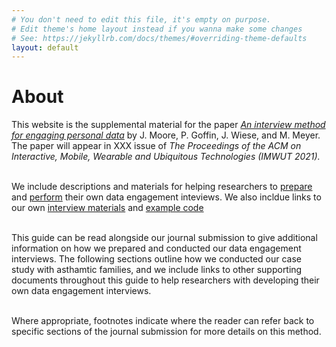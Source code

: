 ```yaml
---
# You don't need to edit this file, it's empty on purpose.
# Edit theme's home layout instead if you wanna make some changes
# See: https://jekyllrb.com/docs/themes/#overriding-theme-defaults
layout: default
---
```


# About

This website is the supplemental material for the paper [_An interview method for engaging personal data_] by J. Moore, P. Goffin, J. Wiese, and M. Meyer. The paper will appear in XXX issue of _The Proceedings of the ACM on Interactive, Mobile, Wearable and Ubiquitous Technologies (IMWUT 2021)._ 
<br>
<br>

We include descriptions and materials for helping researchers to [prepare] and [perform] their own data engagement inteviews.  We also incldue links to our own [interview materials] and [example code]
<br>
<br>

This guide can be read alongside our journal submission to give additional information on how we prepared and conducted our data engagement interviews. The following sections outline how we conducted our case study with asthamtic families, and we include links to other supporting documents throughout this guide to help researchers with developing their own data engagement interviews.
<br>
<br>

Where appropriate, footnotes indicate where the reader can refer back to specific sections of the journal submission for more details on this method.


[prepare]: ./prepare/
[perform]: ./perform/
[interview materials]: ./materials/
[example code]: ./code/
[_An interview method for engaging personal data_]: https://arxiv.org/pdf/2107.11441
